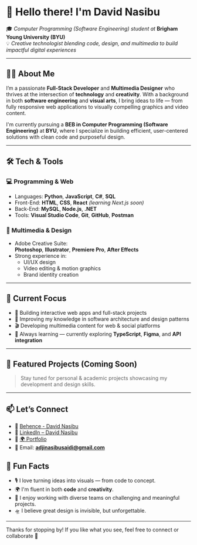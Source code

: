 # 👋 Hello there! I'm David Nasibu

🎓 *Computer Programming (Software Engineering) student at* **Brigham Young University (BYU)**  
💡 *Creative technologist blending code, design, and multimedia to build impactful digital experiences*

---

## 🧑‍💻 About Me

I’m a passionate **Full-Stack Developer** and **Multimedia Designer** who thrives at the intersection of **technology** and **creativity**. With a background in both **software engineering** and **visual arts**, I bring ideas to life — from fully responsive web applications to visually compelling graphics and video content.

I'm currently pursuing a **BEB in Computer Programming (Software Engineering)** at **BYU**, where I specialize in building efficient, user-centered solutions with clean code and purposeful design.

---

## 🛠 Tech & Tools

### 💻 Programming & Web
- Languages: **Python**, **JavaScript**, **C#**, **SQL**
- Front-End: **HTML**, **CSS**, **React** *(learning Next.js soon)*
- Back-End: **MySQL**, **Node.js**, **.NET**
- Tools: **Visual Studio Code**, **Git**, **GitHub**, **Postman**

### 🎨 Multimedia & Design
- Adobe Creative Suite:  
  **Photoshop**, **Illustrator**, **Premiere Pro**, **After Effects**
- Strong experience in:
  - UI/UX design
  - Video editing & motion graphics
  - Brand identity creation

---

## 🚀 Current Focus

- 📱 Building interactive web apps and full-stack projects
- 🧠 Improving my knowledge in software architecture and design patterns
- 🎬 Developing multimedia content for web & social platforms
- 🔄 Always learning — currently exploring **TypeScript**, **Figma**, and **API integration**

---

## 📂 Featured Projects (Coming Soon)
> Stay tuned for personal & academic projects showcasing my development and design skills.

---

## 📫 Let’s Connect
- 🔗 [Behence - David Nasibu](https://www.behance.net/davidnasibu)
- 🔗 [LinkedIn – David Nasibu](https://www.linkedin.com/in/davidnasibu/)
- 🔗 [🌍 Portfolio](https://www.saidinasibu.github.io/portfolio/index.html/)
- 📧 Email: **adjinasibusaidi@gmail.com**


## 🧠 Fun Facts

- 🎙 I love turning ideas into visuals — from code to concept.
- 🌍 I'm fluent in both **code** and **creativity**.
- 🤝 I enjoy working with diverse teams on challenging and meaningful projects.
- 🛸 I believe great design is invisible, but unforgettable.

---

Thanks for stopping by! If you like what you see, feel free to connect or collaborate 🚀

